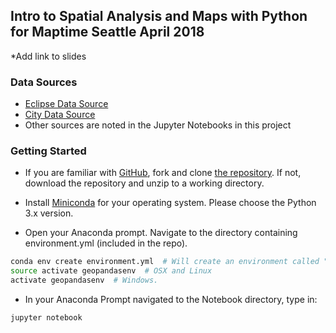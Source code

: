 ## **Intro to Spatial Analysis and Maps with Python** for Maptime Seattle April 2018

*Add link to slides

### Data Sources

* [Eclipse Data Source](http://xjubier.free.fr/en/site_pages/SolarEclipsesGoogleEarth.html)
* [City Data Source](http://www.naturalearthdata.com/downloads/10m-cultural-vectors/10m-populated-places/)
* Other sources are noted in the Jupyter Notebooks in this project

### Getting Started

* If you are familiar with [GitHub](http://www.github.com), fork and clone [the repository](https://github.com/christyheaton/GIS_PyCon_Tutorial_2018). If not, download the repository and unzip to a working directory.

* Install [Miniconda](https://conda.io/miniconda.html) for your operating system. Please choose the Python 3.x version.

* Open your Anaconda prompt. Navigate to the directory containing environment.yml (included in the repo).

```bash
conda env create environment.yml  # Will create an environment called "geopandasenv"
source activate geopandasenv  # OSX and Linux
activate geopandasenv  # Windows.
```

* In your Anaconda Prompt navigated to the Notebook directory, type in:

```bash
jupyter notebook
```
